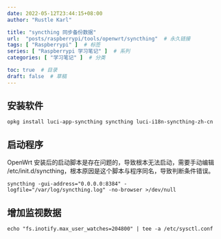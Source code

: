 ```yaml
---
date: 2022-05-12T23:44:15+08:00
author: "Rustle Karl"

title: "syncthing 同步备份数据"
url:  "posts/raspberrypi/tools/openwrt/syncthing"  # 永久链接
tags: [ "Raspberrypi" ]  # 标签
series: [ "Raspberrypi 学习笔记" ]  # 系列
categories: [ "学习笔记" ]  # 分类

toc: true  # 目录
draft: false  # 草稿
---
```


## 安装软件

```shell
opkg install luci-app-syncthing syncthing luci-i18n-syncthing-zh-cn
```

## 启动程序

OpenWrt 安装后的启动脚本是存在问题的，导致根本无法启动，需要手动编辑 /etc/init.d/syncthing，根本原因是这个脚本与程序同名，导致判断条件错误。

```shell
syncthing -gui-address="0.0.0.0:8384" -logfile="/var/log/syncthing.log" -no-browser >/dev/null
```

## 增加监视数据

```shell
echo "fs.inotify.max_user_watches=204800" | tee -a /etc/sysctl.conf
```
